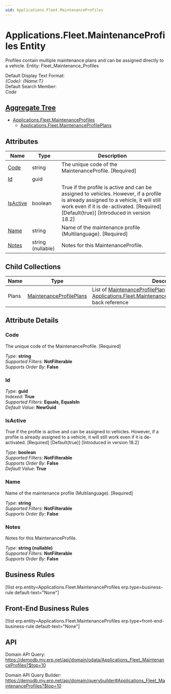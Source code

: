 ```yaml
---
uid: Applications.Fleet.MaintenanceProfiles
---
```

# Applications.Fleet.MaintenanceProfiles Entity

Profiles contain multiple maintenance plans and can be assigned directly to a vehicle. Entity: Fleet_Maintenance_Profiles

Default Display Text Format:  
_{Code}: {Name:T}_  
Default Search Member:  
_Code_  

## [Aggregate Tree](xref:aggregates)  
* [Applications.Fleet.MaintenanceProfiles](Applications.Fleet.MaintenanceProfiles.md)  
  * [Applications.Fleet.MaintenanceProfilePlans](Applications.Fleet.MaintenanceProfilePlans.md)  

## Attributes

| Name | Type | Description |
| ---- | ---- | --- |
| [Code](Applications.Fleet.MaintenanceProfiles.md#code) | string | The unique code of the MaintenanceProfile. [Required] 
| [Id](Applications.Fleet.MaintenanceProfiles.md#id) | guid |  
| [IsActive](Applications.Fleet.MaintenanceProfiles.md#isactive) | boolean | True if the profile is active and can be assigned to vehicles. However, if a profile is already assigned to a vehicle, it will still work even if it is de-activated. [Required] [Default(true)] [Introduced in version 18.2] 
| [Name](Applications.Fleet.MaintenanceProfiles.md#name) | string | Name of the maintenance profile (Multilanguage). [Required] 
| [Notes](Applications.Fleet.MaintenanceProfiles.md#notes) | string (nullable) | Notes for this MaintenanceProfile. 

## Child Collections

| Name | Type | Description |
| ---- | ---- | --- |
| Plans | [MaintenanceProfilePlans](Applications.Fleet.MaintenanceProfilePlans.md) | List of [MaintenanceProfilePlan](Applications.Fleet.MaintenanceProfilePlans.md) child objects, based on the [Applications.Fleet.MaintenanceProfilePlan.MaintenanceProfile](Applications.Fleet.MaintenanceProfilePlans.md#maintenanceprofile) back reference 


## Attribute Details

### Code

The unique code of the MaintenanceProfile. [Required]

_Type_: **string**  
_Supported Filters_: **NotFilterable**  
_Supports Order By_: **False**  

### Id

_Type_: **guid**  
_Indexed_: **True**  
_Supported Filters_: **Equals, EqualsIn**  
_Default Value_: **NewGuid**  

### IsActive

True if the profile is active and can be assigned to vehicles. However, if a profile is already assigned to a vehicle, it will still work even if it is de-activated. [Required] [Default(true)] [Introduced in version 18.2]

_Type_: **boolean**  
_Supported Filters_: **NotFilterable**  
_Supports Order By_: **False**  
_Default Value_: **True**  

### Name

Name of the maintenance profile (Multilanguage). [Required]

_Type_: **string**  
_Supported Filters_: **NotFilterable**  
_Supports Order By_: **False**  

### Notes

Notes for this MaintenanceProfile.

_Type_: **string (nullable)**  
_Supported Filters_: **NotFilterable**  
_Supports Order By_: **False**  



## Business Rules

[!list erp.entity=Applications.Fleet.MaintenanceProfiles erp.type=business-rule default-text="None"]

## Front-End Business Rules

[!list erp.entity=Applications.Fleet.MaintenanceProfiles erp.type=front-end-business-rule default-text="None"]

## API

Domain API Query:
<https://demodb.my.erp.net/api/domain/odata/Applications_Fleet_MaintenanceProfiles?$top=10>

Domain API Query Builder:
<https://demodb.my.erp.net/api/domain/querybuilder#Applications_Fleet_MaintenanceProfiles?$top=10>

